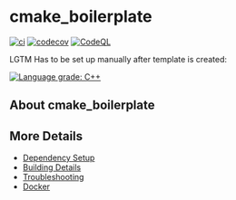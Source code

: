 # cmake_boilerplate

[![ci](https://github.com/enewton/cmake_boilerplate/actions/workflows/ci.yml/badge.svg)](https://github.com/enewton/cmake_boilerplate/actions/workflows/ci.yml)
[![codecov](https://codecov.io/gh/enewton/cmake_boilerplate/branch/main/graph/badge.svg)](https://codecov.io/gh/enewton/cmake_boilerplate)
[![CodeQL](https://github.com/enewton/cmake_boilerplate/actions/workflows/codeql-analysis.yml/badge.svg)](https://github.com/enewton/cmake_boilerplate/actions/workflows/codeql-analysis.yml)

LGTM Has to be set up manually after template is created:

[![Language grade: C++](https://img.shields.io/lgtm/grade/cpp/github/enewton/cmake_boilerplate)](https://lgtm.com/projects/g/enewton/cmake_boilerplate/context:cpp)

## About cmake_boilerplate



## More Details

 * [Dependency Setup](README_dependencies.md)
 * [Building Details](README_building.md)
 * [Troubleshooting](README_troubleshooting.md)
 * [Docker](README_docker.md)
